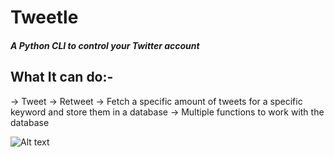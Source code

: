 # Tweetle

##### A Python CLI to control your Twitter account

## What It can do:-

-> Tweet
-> Retweet
-> Fetch a specific amount of tweets for a specific keyword and store them in a database
-> Multiple functions to work with the database



![Alt text](https://media.discordapp.net/attachments/677389300983136259/816808336233070644/unknown.png?raw=true "Title")
